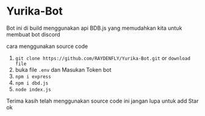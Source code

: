 # Yurika-Bot
<script src="https://discordbotlist.com/widget/index.js" async></script>
<dbl-widget bot-id="bot-yurika-chan"></dbl-widget>

Bot ini di build menggunakan api BDB.js yang memudahkan kita untuk membuat bot discord

cara menggunakan source code 

1. `git clone https://github.com/RAYDENFLY/Yurika-Bot.git` or `download file`
2. buka file `.env` dan Masukan Token bot
3. `npm i express`
4. `npm i dbd.js`
5. `node index.js`

Terima kasih telah menggunakan source code ini jangan lupa untuk add Star ok

